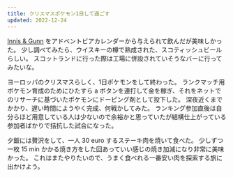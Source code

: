 ```yaml
---
title: クリスマスポケモン1日して過ごす
updated: 2022-12-24
---
```


[Innis & Gunn](https://www.innisandgunn.com/row/) をアドベントビアカレンダーから与えられて飲んだが美味しかった。
少し調べてみたら、ウイスキーの樽で熟成された、スコティッシュビールらしい。
スコットランドに行った際は工場に併設されていそうなバーに行ってみたいな。

ヨーロッパのクリスマスらしく、1日ポケモンをして終わった。
ランクマッチ用ポケモン育成のためにひたすら a ボタンを連打して金を稼ぎ、それをネットでのリサーチに基づいたポケモンにドーピング剤として投下した。
深夜近くまでかかり、遅い時間にようやく完成、何戦かしてみた。
ランキング参加直後は自分らほど用意している人は少ないので余裕かと思っていたが結構仕上がっている参加者ばかりで拮抗した試合になった。

夕飯には贅沢をして、一人 30 euro するステーキ肉を焼いて食べた。
少しずつ一枚 15 min かかる焼き方をした回あっていい感じの焼き加減になり非常に美味かった。
これはまたやりたいので、うまく食べれる一番安い肉を探索する旅に出かけよう。
